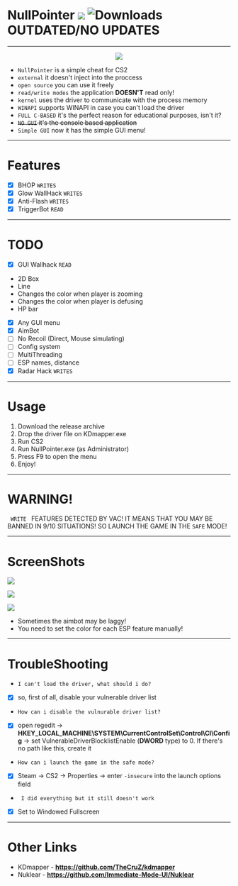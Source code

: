 
# NullPointer ![](https://img.shields.io/badge/C-blue) ![Downloads](https://img.shields.io/github/downloads/9ght-code/NullPointer/total) OUTDATED/NO UPDATES

***

<p align="center">
  <img src = "https://github.com/9ght-code/NullPointer/assets/107795776/9f59917d-63df-42f2-8221-4ee798c2c950">
</p>

+ <code>NullPointer</code> is a simple cheat for CS2 
+ <code>external</code> it doesn't inject into the proccess
+ <code>open source</code> you can use it freely
+ <code>read/write modes</code> the application **DOESN'T** read only!
+ <code>kernel</code> uses the driver to communicate with the process memory
+ <code>WINAPI</code> supports WINAPI in case you can't load the driver
+ <code>FULL C-BASED</code> it's the perfect reason for educational purposes, isn't it?
+ ~~<code>NO GUI</code> it's the console based application~~
+ <code>Simple GUI</code> now it has the simple GUI menu!

***

# Features
- [X] BHOP <code>WRITES</code>
- [x] Glow WallHack <code>WRITES</code>
- [X] Anti-Flash <code>WRITES</code>
- [X] TriggerBot <code>READ</code>

***
# TODO
- [X] GUI Wallhack <code>READ</code>
 - 2D Box
 - Line
 - Changes the color when player is zooming
 - Changes the color when player is defusing
 - HP bar
   
- [X] Any GUI menu
- [X] AimBot
- [ ] No Recoil (Direct, Mouse simulating)
- [ ] Config system
- [ ] MultiThreading
- [ ] ESP names, distance
- [X] Radar Hack <code>WRITES</code>

***
# Usage
1. Download the release archive
2. Drop the driver file on KDmapper.exe
3. Run CS2
4. Run NullPointer.exe (as Administrator)
5. Press F9 to open the menu
6. Enjoy!


***

# WARNING!

<code> WRITE </code> FEATURES DETECTED BY VAC! IT MEANS THAT YOU MAY BE BANNED IN 9/10 SITUATIONS! SO LAUNCH THE GAME IN THE <code>SAFE</code> MODE!

***

# ScreenShots
![](https://github.com/user-attachments/assets/bb23dfd4-7b6a-4705-9b89-b4faa8f96634)

![](https://github.com/user-attachments/assets/514ef043-3497-4de0-bb24-751532241d09)

![](https://github.com/user-attachments/assets/8d2ab91c-87a1-4ba3-bcf9-b2ba16f7fb9e)


- Sometimes the aimbot may be laggy!
- You need to set the color for each ESP feature manually!
***

# TroubleShooting
- <code>I can't load the driver, what should i do?</code>
- [X] so, first of all, disable your vulnerable driver list
- <code>How can i disable the vulnurable driver list?</code>
- [X] open regedit -> **HKEY_LOCAL_MACHINE\SYSTEM\CurrentControlSet\Control\CI\Config** -> set VulnerableDriverBlocklistEnable (**DWORD** type) to 0. If there's no path like this, create it
- <code>How can i launch the game in the safe mode?</code>
- [X] Steam -> CS2 -> Properties -> enter <code>-insecure</code> into the launch options field
- <code> I did everything but it still doesn't work</code>
- [X] Set to Windowed Fullscreen

***
# Other Links
+ KDmapper - **https://github.com/TheCruZ/kdmapper**
+ Nuklear - **https://github.com/Immediate-Mode-UI/Nuklear**
